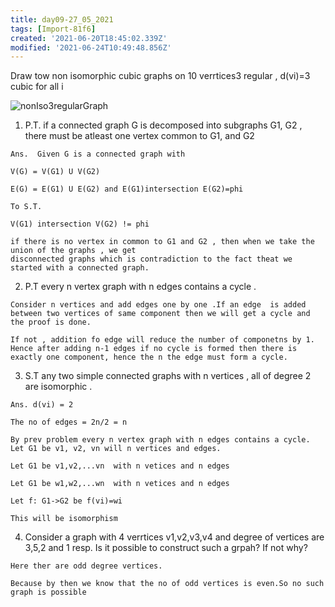 ```yaml
---
title: day09-27_05_2021
tags: [Import-81f6]
created: '2021-06-20T18:45:02.339Z'
modified: '2021-06-24T10:49:48.856Z'
---
```


Draw tow non isomorphic cubic graphs on 10 verrtices3 regular , d(vi)=3 cubic for all i

![nonIso3regularGraph](./img/nonIso3regularGraph.png)

1. P.T. if a  connected graph G is decomposed into subgraphs  G1, G2 , there must be atleast one vertex common to G1, and G2
```
Ans.  Given G is a connected graph with 

V(G) = V(G1) U V(G2)

E(G) = E(G1) U E(G2) and E(G1)intersection E(G2)=phi

To S.T.

V(G1) intersection V(G2) != phi

if there is no vertex in common to G1 and G2 , then when we take the union of the graphs , we get
disconnected graphs which is contradiction to the fact theat we started with a connected graph.
```

2. P.T every n vertex graph with n edges contains a cycle .

```
Consider n vertices and add edges one by one .If an edge  is added between two vertices of same component then we will get a cycle and the proof is done. 

If not , addition fo edge will reduce the number of componetns by 1. Hence after adding n-1 edges if no cycle is formed then there is exactly one component, hence the n the edge must form a cycle.

```

3. S.T any two simple connected graphs with n vertices , all of degree 2 are isomorphic . 
```
Ans. d(vi) = 2 

The no of edges = 2n/2 = n

By prev problem every n vertex graph with n edges contains a cycle. Let G1 be v1, v2, vn will n vertices and edges.

Let G1 be v1,v2,...vn  with n vetices and n edges

Let G1 be w1,w2,...wn  with n vetices and n edges

Let f: G1->G2 be f(vi)=wi

This will be isomorphism
```

4. Consider a graph with 4 verrtices v1,v2,v3,v4 and degree of vertices are 3,5,2 and 1 resp. Is it possible to construct such a grpah? If not why?

```
Here ther are odd degree vertices.

Because by then we know that the no of odd vertices is even.So no such graph is possible


```

